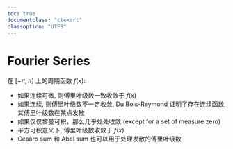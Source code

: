 ```yaml
---
toc: true
documentclass: "ctexart"
classoption: "UTF8"
---
```


# Fourier Series

在 $[-\pi, \pi]$ 上的周期函数 $f(x)$:

- 如果连续可微, 则傅里叶级数一致收敛于 $f(x)$
- 如果连续, 则傅里叶级数不一定收敛, Du Bois-Reymond 证明了存在连续函数, 其傅里叶级数在某点发散
- 如果仅仅黎曼可积，那么几乎处处收敛 (except for a set of measure zero)
- 平方可积意义下, 傅里叶级数收敛于 $f(x)$
- Cesàro sum 和 Abel sum 也可以用于处理发散的傅里叶级数
